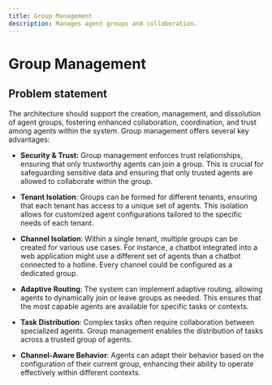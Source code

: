 ```yaml
---
title: Group Management
description: Manages agent groups and collaboration.
---
```


# Group Management

## Problem statement

The architecture should support the creation, management, and dissolution of agent groups, fostering enhanced collaboration, coordination, and trust among agents within the system. Group management offers several key advantages:

* **Security & Trust:** Group management enforces trust relationships, ensuring that only trustworthy agents can join a group. This is crucial for safeguarding sensitive data and ensuring that only trusted agents are allowed to collaborate within the group.
* **Tenant Isolation**: Groups can be formed for different tenants, ensuring that each tenant has access to a unique set of agents. This isolation allows for customized agent configurations tailored to the specific needs of each tenant.
  
* **Channel Isolation**: Within a single tenant, multiple groups can be created for various use cases. For instance, a chatbot integrated into a web application might use a different set of agents than a chatbot connected to a hotline. Every channel could be configured as a dedicated group.

* **Adaptive Routing**: The system can implement adaptive routing, allowing agents to dynamically join or leave groups as needed. This ensures that the most capable agents are available for specific tasks or contexts.

* **Task Distribution**: Complex tasks often require collaboration between specialized agents. Group management enables the distribution of tasks across a trusted group of agents. 

* **Channel-Aware Behavior**: Agents can adapt their behavior based on the configuration of their current group, enhancing their ability to operate effectively within different contexts.

